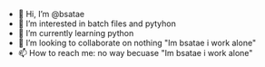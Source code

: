 - 👋 Hi, I’m @bsatae
- 👀 I’m interested in batch files and pytyhon
- 🌱 I’m currently learning python
- 💞️ I’m looking to collaborate on nothing "Im bsatae i work alone"
- 📫 How to reach me: no way becuase "Im bsatae i work alone"

